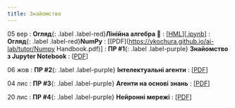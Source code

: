 ```yaml
---
title: Знайомство
---
```


05 вер
: **Огляд**{: .label .label-red}**Лінійна алгебра 🔭**
  : [[HML](https://ykochura.github.io/ai-lab/math/linear_algebra.html#/)][[.ipynb](https://colab.research.google.com/github/YKochura/ai-lab/blob/main/math/linear_algebra.ipynb)]
: **Огляд**{: .label .label-red}**NumPy**
  : [[PDF](https://ykochura.github.io/ai-lab/tutor/Numpy Handbook.pdf)]
: **ПР #1**{: .label .label-purple} **Знайомство з Jupyter Notebook**
  : [[PDF](https://drive.google.com/file/d/1iU3yG8rD7Rw8UEBCr6HoA3fF07ioFo0g/view?usp=sharing)]

06 жов
: **ПР #2**{: .label .label-purple} **Інтелектуальні агенти**
  : [[PDF](https://drive.google.com/file/d/1AoYkMJeSW_Eg8jmBacwDMcIuB-jZwQ3x/view?usp=sharing)]

04 лис
: **ПР #3**{: .label .label-purple} **Агенти на основі знань**
  : [[PDF](https://drive.google.com/file/d/1ZnHtYheZmUWeKCR5lVhMeCsj4fvn88FR/view?usp=sharing)]

20 лис
: **ПР #4**{: .label .label-purple} **Нейронні мережі**
  : [[PDF](https://drive.google.com/file/d/1jP1e9z3o4t4tyTfUHdELLNz6MBGYlpe0/view?usp=sharing)]
  
